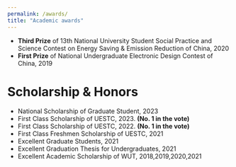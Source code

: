 ```yaml
---
permalink: /awards/
title: "Academic awards"
---
```


- **Third Prize** of 13th National University Student Social Practice and Science Contest on Energy Saving & Emission Reduction of China, 2020<a href="{{ post.link }}"><i class="http://www.jienengjianpai.org/Article.asp?ID=219" aria-hidden="true"></i></a>
- **First Prize** of National Undergraduate Electronic Design Contest of China, 2019

# Scholarship & Honors

- National Scholarship of Graduate Student, 2023
- First Class Scholarship of UESTC, 2023. **(No. 1 in the vote)**
- First Class Scholarship of UESTC, 2022. **(No. 1 in the vote)**
- First Class Freshmen Scholarship of UESTC, 2021
- Excellent Graduate Students, 2021
- Excellent Graduation Thesis for Undergraduates, 2021
- Excellent Academic Scholarship of WUT, 2018,2019,2020,2021
